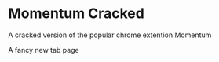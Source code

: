 # Momentum Cracked

A cracked version of the popular chrome extention Momentum

A fancy new tab page